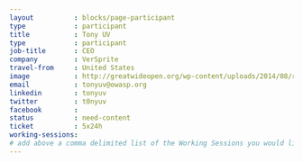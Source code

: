 ```yaml
---
layout          : blocks/page-participant
type            : participant
title           : Tony UV
type            : participant
job-title       : CEO
company         : VerSprite
travel-from     : United States
image           : http://greatwideopen.org/wp-content/uploads/2014/08/rz_tonyuv.jpg
email           : tonyuv@owasp.org
linkedin        : tonyuv
twitter         : t0nyuv
facebook        :
status          : need-content
ticket          : 5x24h
working-sessions:
# add above a comma delimited list of the Working Sessions you would like to attend (use the session's title)
---
```

